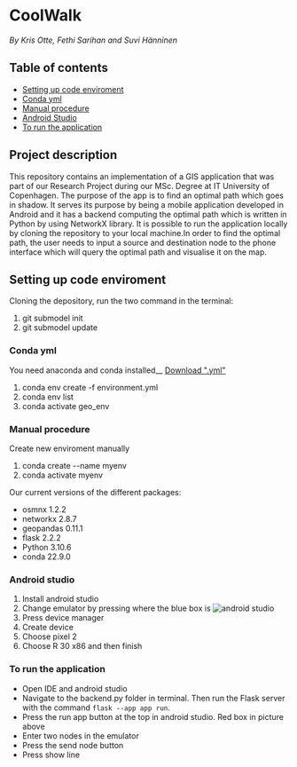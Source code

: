 # CoolWalk
*By Kris Otte, Fethi Sarihan and Suvi Hänninen*

## Table of contents
* [Setting up code enviroment](#setting)  
* [Conda yml](#yml)
* [Manual procedure](#manual)
* [Android Studio](#android)
* [To run the application](#app)

## Project description
This repository contains an implementation of a GIS application that was part of our Research Project during our MSc. Degree at IT University of Copenhagen. The purpose of the app is to find an optimal path which goes in shadow. It serves its purpose by being a mobile application developed in Android and it has a backend computing the optimal path which is written in Python by using NetworkX library. It is possible to run the application locally by cloning the repository to your local machine.In order to find the optimal path, the user needs to input a source and destination node to the phone interface which will query the optimal path and visualise it on the map.



<a name="setting"></a>
## Setting up code enviroment
Cloning the depository, run the two command in the terminal:
1. git submodel init
2. git submodel update

<a name="yml"></a>
### Conda yml
You need anaconda and conda installed__
[Download ".yml"](environment.yml) 
1. conda env create -f environment.yml
2. conda env list
3. conda activate geo_env

<a name="manual"></a>
### Manual procedure
Create new enviroment manually
1. conda create --name myenv
2. conda activate myenv

<a name="android"></a>
Our current versions of the different packages:
- osmnx 1.2.2       
- networkx 2.8.7  
- geopandas 0.11.1
- flask  2.2.2
- Python 3.10.6
- conda 22.9.0

<a name="app"></a>
### Android studio
1. Install android studio
2. Change emulator by pressing where the blue box is
![android studio](https://github.itu.dk/storage/user/3592/files/dc20d384-10b1-4d46-9397-4eafaf5a4493)
4. Press device manager
5. Create device
6. Choose pixel 2 
7. Choose R 30 x86 and then finish


### To run the application 
- Open IDE and android studio
- Navigate to the backend.py folder in terminal. Then run the Flask server with the command `flask --app app run`.
- Press the run app button at the top in android studio. Red box in picture above 
- Enter two nodes in the emulator
- Press the send node button
- Press show line

